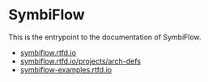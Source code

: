 # SymbiFlow

This is the entrypoint to the documentation of SymbiFlow.

- [symbiflow.rtfd.io](https://symbiflow.rtfd.io)
- [symbiflow.rtfd.io/projects/arch-defs](https://symbiflow.rtfd.io/projects/arch-defs)
- [symbiflow-examples.rtfd.io](https://symbiflow-examples.readthedocs.io)

